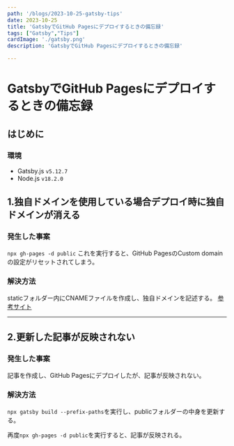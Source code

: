 ```yaml
---
path: '/blogs/2023-10-25-gatsby-tips'
date: 2023-10-25
title: 'GatsbyでGitHub Pagesにデプロイするときの備忘録'
tags: ["Gatsby","Tips"]
cardImage: './gatsby.png'
description: 'GatsbyでGitHub Pagesにデプロイするときの備忘録'

---
```


# GatsbyでGitHub Pagesにデプロイするときの備忘録

## はじめに
### 環境

* Gatsby.js `v5.12.7`
* Node.js `v18.2.0`

<h2 class="sticky_note">
1.独自ドメインを使用している場合デプロイ時に独自ドメインが消える
</h2>

### 発生した事案

`npx gh-pages -d public`
これを実行すると、GitHub PagesのCustom domainの設定がリセットされてしまう。

### 解決方法

staticフォルダー内にCNAMEファイルを作成し、独自ドメインを記述する。
<a href="https://github.com/tschaub/gh-pages/issues/213" class="link">参考サイト</a>

***

<h2 class="sticky_note">
2.更新した記事が反映されない
</h2>

### 発生した事案

記事を作成し、GitHub Pagesにデプロイしたが、記事が反映されない。

### 解決方法

`npx gatsby build --prefix-paths`を実行し、publicフォルダーの中身を更新する。

再度`npx gh-pages -d public`を実行すると、記事が反映される。